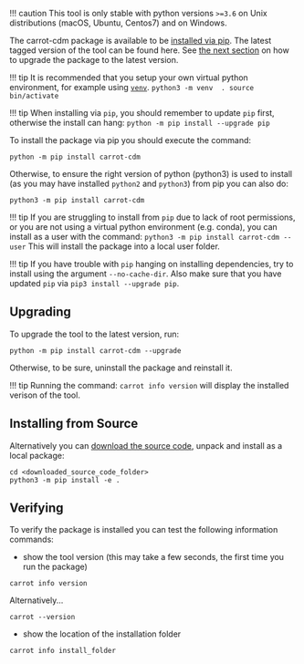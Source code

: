 
!!! caution
    This tool is only stable with python versions `>=3.6` on Unix distributions (macOS, Ubuntu, Centos7) and on Windows. 

<!---
[![asciicast](https://asciinema.org/a/443714.svg)](https://asciinema.org/a/443714)
--->

The carrot-cdm package is available to be [installed via pip](https://pypi.org/project/carrot-cdm/). The latest tagged version of the tool can be found here. See [the next section](#upgrading) on how to upgrade the package to the latest version.

!!! tip
    It is recommended that you setup your own virtual python environment, for example using [`venv`](https://docs.python.org/3/library/venv.html).
    ```
    python3 -m venv  .
    source bin/activate
    ```

!!! tip
    When installing via `pip`, you should remember to update `pip` first, otherwise the install can hang:
    ```
    python -m pip install --upgrade pip
    ```


To install the package via pip you should execute the command:
```
python -m pip install carrot-cdm
```

Otherwise, to ensure the right version of python (python3) is used to install (as you may have installed `python2` and `python3`) from pip you can also do:
```
python3 -m pip install carrot-cdm
```


!!! tip
    If you are struggling to install from `pip` due to lack of root permissions, or you are not using a virtual python environment (e.g. conda), you can install as a user with the command:
    ```
    python3 -m pip install carrot-cdm --user
    ```
    This will install the package into a local user folder.

!!! tip
    If you have trouble with `pip` hanging on installing dependencies, try to install using the argument `--no-cache-dir`. Also make sure that you have updated `pip` via `pip3 install --upgrade pip`.


## Upgrading

To upgrade the tool to the latest version, run:
```
python -m pip install carrot-cdm --upgrade
```
Otherwise, to be sure, uninstall the package and reinstall it.

!!! tip
    Running the command:
    ```
    carrot info version
    ```
    will display the installed verison of the tool.

## Installing from Source

Alternatively you can [download the source code](https://github.com/HDRUK/CaRROT-CDM/tags), unpack and install as a local package:
```
cd <downloaded_source_code_folder>
python3 -m pip install -e . 
```


## Verifying

To verify the package is installed you can test the following information commands:

* show the tool version (this may take a few seconds, the first time you run the package)

```
carrot info version
```
Alternatively...
```
carrot --version
```

* show the location of the installation folder  

```
carrot info install_folder
```

